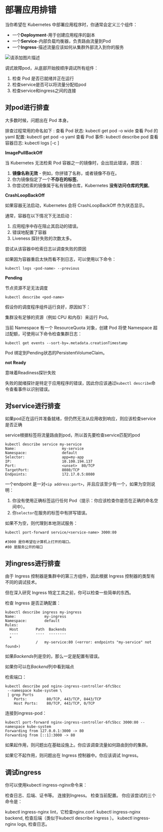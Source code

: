 # 部署应用排错

当你希望在 Kubernetes 中部署应用程序时，你通常会定义三个组件：

- 一个**Deployment**-用于创建应用程序的副本
- 一个**Service**-内部负载均衡器，负责路由流量到Pod
- 一个**Ingress**-描述流量应该如何从集群外部流入到你的服务



![请添加图片描述](https://gitee.com/c_honghui/picture/raw/master/img/20220320233103.png)



调式故障pod，从底部开始按顺序调试所有组件：

1. 检查 Pod 是否已就绪并正在运行
2. 检查service是否可以将流量分配给pod
3. 检查service和ingress之间的连接

## 对pod进行排查

大多数时候，问题出在 Pod 本身。



排查过程常用的命名如下 :
查看 Pod 状态: kubectl get pod <pod-name> -o wide
查看 Pod 的 yaml 配置: kubectl get pod <pod-name> -o yaml
查看 Pod 事件: kubectl describe pod <pod-name>
查看容器日志: kubectl logs <pod-name> [-c <container-name>]

**ImagePullBackOff**

当 Kubernetes 无法检索 Pod 容器之一的镜像时，会出现此错误，原因：

1. **镜像名称无效** - 例如，你拼错了名称，或者镜像不存在。
2. 你为镜像指定了一个**不存在的标签**。
3. 你尝试检索的镜像属于私有镜像仓库，Kubernetes **没有访问仓库的凭据**。

**CrashLoopBackOff**

如果容器无法启动，Kubernetes 会将 CrashLoopBackOff 作为状态显示。

通常，容器在以下情况下无法启动：

1. 应用程序中存在阻止其启动的错误。
2. 错误地配置了容器
3. Liveness 探针失败的次数太多。

尝试从该容器中检索日志以调查失败的原因

如果因为容器重启太快而看不到日志，可以使用以下命令：

```bash
kubectl logs <pod-name> --previous
```

**Pending**

节点资源不足无法调度

```shell
kubectl describe <pod-name>
```

假设你的调度程序组件运行良好，原因如下：

集群没有足够的资源（例如 CPU 和内存）来运行 Pod。

当前 Namespace 有一个 ResourceQuota 对象，创建 Pod 将使 Namespace 超过配额，可使用以下命令检查集群日志：

```shell
kubectl get events --sort-by=.metadata.creationTimestamp
```

Pod 绑定到Pending状态的PersistentVolumeClaim。

**not Ready**

意味着Readiness探针失败

失败的就绪探针是特定于应用程序的错误，因此你应该通过`kubectl describe`命令查看事件以识别错误。

## 对service进行排查

如果pod正在运行并准备就绪，但仍然无法从应用收到响应，则应该检查service是否正确

service根据标签将流量路由到pod，所以首先要检查service匹配的pod

```shell
kubectl describe service my-service
Name:                     my-service
Namespace:                default
Selector:                 app=my-app
IP:                       10.100.194.137
Port:                     <unset>  80/TCP
TargetPort:               8080/TCP
Endpoints:                172.17.0.5:8080
```

一个endpoint 是一对`<ip address:port>`，并且应该至少有一个，如果为空则说明：

1. 你没有使用正确标签运行任何 Pod（提示：你应该检查你是否在正确的命名空间中）。
2. 你`selector`在服务的标签中有拼写错误。

如果不为空，则代理到本地测试服务：

```shell
kubectl port-forward service/<service-name> 3000:80

#3000 是你希望在计算机上打开的端口。
#80 是服务公开的端口
```

## 对ingress进行排查

由于 Ingress 控制器是集群中的第三方组件，因此根据 Ingress 控制器的类型有不同的调试技术。

但在深入研究 Ingress 特定工具之前，你可以检查一些简单的东西。

检查 Ingress 是否正确配置：

```shell
kubectl describe ingress my-ingress
Name:             my-ingress
Namespace:        default
Rules:
  Host        Path  Backends
  ----        ----  --------
  *
              /   my-service:80 (<error: endpoints "my-service" not found>)
```

如果*Backends*列是空的，那么一定是配置有错误。

如果你可以在*Backend*列中看到端点

检索端口：

```shell
kubectl describe pod nginx-ingress-controller-6fc5bcc
 --namespace kube-system \
 | grep Ports
    Ports:         80/TCP, 443/TCP, 8443/TCP
    Host Ports:    80/TCP, 443/TCP, 0/TCP
```

连接到ingress-pod：

```shell
kubectl port-forward nginx-ingress-controller-6fc5bcc 3000:80 --namespace kube-system
Forwarding from 127.0.0.1:3000 -> 80
Forwarding from [::1]:3000 -> 80
```

如果起作用，则问题出在基础设施上。你应该调查流量如何路由到你的集群。

如果它不起作用，则问题出在 Ingress 控制器中。你应该调试 Ingress。

## 调试ingress

你可以使用kubectl ingress-nginx命令来：

检查日志、后端、证书等。
连接到Ingress。
检查当前配置。
你应该尝试的三个命令是：

kubectl ingress-nginx lint，它检查nginx.conf.
kubectl ingress-nginx backend, 检查后端（类似于kubectl describe ingress <ingress-name>）。
kubectl ingress-nginx logs, 检查日志。